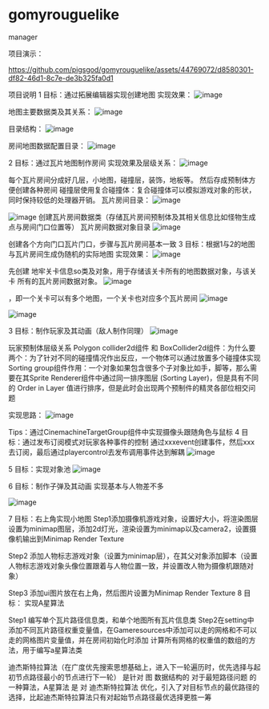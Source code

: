 # gomyrouguelike
manager


项目演示：



https://github.com/pigsgod/gomyrouguelike/assets/44769072/d8580301-df82-46d1-8c7e-de3b325fa0d1



项目说明
1
目标：通过拓展编辑器实现创建地图
实现效果： ![image](https://github.com/pigsgod/gomyrouguelike/assets/44769072/12c21732-5632-4bc2-92de-9d70db474d58)

地图主要数据类及其关系：
![image](https://github.com/pigsgod/gomyrouguelike/assets/44769072/13eaf5f0-c2ab-4505-aef5-ae78a8f46c4b)

目录结构：
 ![image](https://github.com/pigsgod/gomyrouguelike/assets/44769072/e6b7be1c-edf8-4fef-bceb-268bde5aa4ef)

房间地图数据配置目录：
 ![image](https://github.com/pigsgod/gomyrouguelike/assets/44769072/ba487fc6-f9e1-4cb5-907b-9aa973909d38)


2 
目标：通过瓦片地图制作房间
实现效果及层级关系： ![image](https://github.com/pigsgod/gomyrouguelike/assets/44769072/5a146d21-c702-4b3e-a6bd-bb53c64b9e8c)


每个瓦片房间分成好几层，小地图，碰撞层，装饰，地板等。
然后存成预制体方便创建各种房间
碰撞层使用复合碰撞体：复合碰撞体可以模拟游戏对象的形状，同时保持较低的处理器开销。
瓦片房间目录： ![image](https://github.com/pigsgod/gomyrouguelike/assets/44769072/dc1d496a-ea75-490c-aebf-d64af142bb0d)

![image](https://github.com/pigsgod/gomyrouguelike/assets/44769072/ec2e90ae-ac30-4cba-89e5-55cc7d2460b1)
 创建瓦片房间数据类（存储瓦片房间预制体及其相关信息比如怪物生成点与房间门口位置等）
瓦片房间数据对象目录 
![image](https://github.com/pigsgod/gomyrouguelike/assets/44769072/6d7bac6f-7653-4b60-8077-2bf953c3342a)

创建各个方向门口瓦片门口，步骤与瓦片房间基本一致 
3
目标：根据1与2的地图与瓦片房间生成伪随机的实际地图
实现效果： ![image](https://github.com/pigsgod/gomyrouguelike/assets/44769072/e2ba038f-834d-443a-add5-83743745667a)

先创建 地牢关卡信息so类及对象，用于存储该关卡所有的地图数据对象，与该关卡 所有的瓦片房间数据对象。
![image](https://github.com/pigsgod/gomyrouguelike/assets/44769072/33625323-1908-4837-bd9c-79c5dcc79230)

 ，即一个关卡可以有多个地图，一个关卡也对应多个瓦片房间
![image](https://github.com/pigsgod/gomyrouguelike/assets/44769072/ffb4864c-ad42-436c-a4f6-f87072a26dd1)

![image](https://github.com/pigsgod/gomyrouguelike/assets/44769072/df7d65c4-a291-4089-9373-6dbfa83ffe00)

 
 
3
目标：制作玩家及其动画（敌人制作同理）
![image](https://github.com/pigsgod/gomyrouguelike/assets/44769072/de109c54-f75b-40e9-a7d4-89e77efda5f0)

玩家预制体层级关系 
Polygon collider2d组件 和 BoxCollider2d组件：为什么要两个：为了针对不同的碰撞情况作出反应，一个物体可以通过放置多个碰撞体实现
Sorting group组件作用：一个对象如果包含很多个子对象比如手，脚等，那么需要在其Sprite Renderer组件中通过同一排序图层 (Sorting Layer)，但是具有不同的 Order in Layer 值进行排序，但是此时会出现两个预制件的精灵各部位相交问题

实现思路： ![image](https://github.com/pigsgod/gomyrouguelike/assets/44769072/816bc4a8-815d-4876-b6e5-bb4af3645de4)

Tips：通过CinemachineTargetGroup组件中实现摄像头跟随角色与鼠标
4
目标：通过发布订阅模式对玩家各种事件的控制
 通过xxxevent创建事件，然后xxx去订阅，最后通过playercontrol去发布调用事件达到解耦
![image](https://github.com/pigsgod/gomyrouguelike/assets/44769072/58a7d63c-ed30-4877-bbc1-7c03481a6865)

5
目标：实现对象池
 ![image](https://github.com/pigsgod/gomyrouguelike/assets/44769072/ea4a9310-5fc8-4418-9be7-089ecb7bb08f)

6
目标：制作子弹及其动画
实现基本与人物差不多
 
![image](https://github.com/pigsgod/gomyrouguelike/assets/44769072/a851cb40-75e7-4934-8add-f2e5111a2e3e)

7
目标：右上角实现小地图
Step1添加摄像机游戏对象，设置好大小，将渲染图层设置为minimap图层，添加2d灯光，渲染设置为minimap以及camera2，设置摄像机输出到Minimap Render Texture

Step2 添加人物标志游戏对象（设置为minimap层），在其父对象添加脚本（设置人物标志游戏对象头像位置跟着与人物位置一致，并设置改人物为摄像机跟随对象）

Step3 添加ui图片放在右上角，然后图片设置为Minimap Render Texture
8
目标：
实现A星算法

Step1 编写单个瓦片路径信息类，和单个地图所有瓦片信息类
Step2在setting中添加不同瓦片路径权重变量值，在Gameresources中添加可以走的网格和不可以走的网格图片变量值，并在房间初始化时添加 计算所有网格的权重值的数组的方法，用于编写a星算法类

迪杰斯特拉算法（在广度优先搜索思想基础上，进入下一轮遍历时，优先选择与起初节点路径最小的节点进行下一轮） 是针对 图 数据结构的 对于最短路径问题 的 一种算法，A星算法 是 对 迪杰斯特拉算法 优化，引入了对目标节点的最优路径的选择，比起迪杰斯特拉算法只有对起始节点路径最优选择更胜一筹



